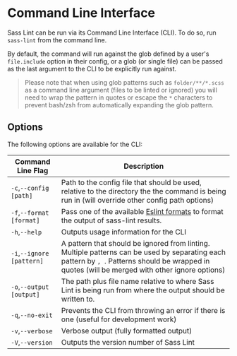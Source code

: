 # Command Line Interface

Sass Lint can be run via its Command Line Interface (CLI). To do so, run `sass-lint` from the command line.

By default, the command will run against the glob defined by a user's `file.include` option in their config, or a glob (or single file) can be passed as the last argument to the CLI to be explicitly run against.

> Please note that when using glob patterns such as `folder/**/*.scss` as a command line argument (files to be linted or ignored) you will need to wrap the pattern in quotes or escape the `*` characters to prevent bash/zsh from automatically expanding the glob pattern.

## Options

The following options are available for the CLI:

Command Line Flag        | Description
-------------------------|------------------------------------
`-c`,`--config [path]`    | Path to the config file that should be used, relative to the directory the the command is being run in (will override other config path options)
`-f`,`--format [format]`  | Pass one of the available [Eslint formats](https://github.com/eslint/eslint/tree/master/lib/formatters) to format the output of sass-lint results.
`-h`,`--help`             | Outputs usage information for the CLI
`-i`,`--ignore [pattern]` | A pattern that should be ignored from linting. Multiple patterns can be used by separating each pattern by `, `. Patterns should be wrapped in quotes (will be merged with other ignore options)
`-o`,`--output [output]`  | The path plus file name relative to where Sass Lint is being run from where the output should be written to.
`-q`,`--no-exit`          | Prevents the CLI from throwing an error if there is one (useful for development work)
`-v`,`--verbose`          | Verbose output (fully formatted output)
`-V`,`--version`          | Outputs the version number of Sass Lint
